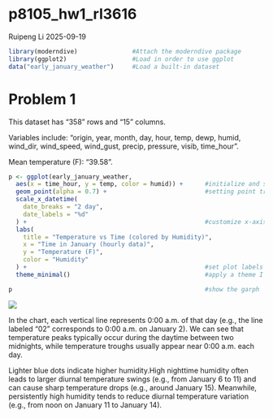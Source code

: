 p8105_hw1_rl3616
================
Ruipeng Li
2025-09-19

``` r
library(moderndive)               #Attach the moderndive package
library(ggplot2)                  #Load in order to use ggplot
data("early_january_weather")     #Load a built-in dataset
```

# Problem 1

This dataset has “358” rows and “15” columns.

Variables include: “origin, year, month, day, hour, temp, dewp, humid,
wind_dir, wind_speed, wind_gust, precip, pressure, visib, time_hour”.

Mean temperature (F): “39.58”.

``` r
p <- ggplot(early_january_weather, 
  aes(x = time_hour, y = temp, color = humid)) +      #initialize and setting up a ggplot object
  geom_point(alpha = 0.7) +                           #setting point transparency
  scale_x_datetime(
    date_breaks = "2 day",
    date_labels = "%d"
  ) +                                                 #customize x-axis scale for datetime data
  labs(
    title = "Temperature vs Time (colored by Humidity)",
    x = "Time in January (hourly data)",
    y = "Temperature (F)",
    color = "Humidity"
  ) +                                                 #set plot labels
  theme_minimal()                                     #apply a theme I love♡

p                                                     #show the garph
```

![](p8105_hw1_rl3616_files/figure-gfm/unnamed-chunk-1-1.png)<!-- -->

In the chart, each vertical line represents 0:00 a.m. of that day (e.g.,
the line labeled “02” corresponds to 0:00 a.m. on January 2). We can see
that temperature peaks typically occur during the daytime between two
midnights, while temperature troughs usually appear near 0:00 a.m. each
day.

Lighter blue dots indicate higher humidity.High nighttime humidity often
leads to larger diurnal temperature swings (e.g., from January 6 to 11)
and can cause sharp temperature drops (e.g., around January 15).
Meanwhile, persistently high humidity tends to reduce diurnal
temperature variation (e.g., from noon on January 11 to January 14).
